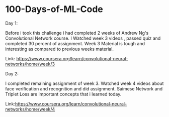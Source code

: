 # 100-Days-of-ML-Code
Day 1:

Before i took this challenge i had completed 2 weeks of Andrew Ng's Convolutional Network course. I Watched week 3 videos , passed quiz and completed 30 percent of assignment. Week 3 Material is tough and interesting as compared to previous weeks material.

Link: https://www.coursera.org/learn/convolutional-neural-networks/home/week/3

Day 2:

I completed remaining assignment of week 3. Watched week 4 videos about face verification and recognition and did assignment.
Saimese Network and Triplet Loss are important concepts that i learned today.

Link:https://www.coursera.org/learn/convolutional-neural-networks/home/week/4
